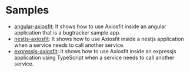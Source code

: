 # Samples

- [angular-axiosfit](./angular-axiosfit): It shows how to use Axiosfit inside an angular application that is a bugtracker sample app.
- [nestjs-axiosfit](./nestjs-axiosfit): It shows how to use Axiosfit inside a nestjs application when a service needs to call another service.
- [expressjs-axiosfit](./expressjs-axiosfit): It shows how to use Axiosfit inside an expressjs application using TypeScript when a service needs to call another service.
